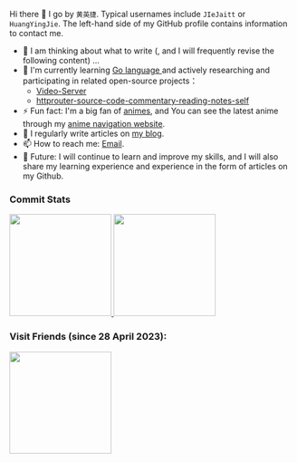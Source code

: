 Hi there 👋 I go by `黄英捷`. Typical usernames include `JIeJaitt` or `HuangYingJie`. The left-hand side of my GitHub profile contains information to contact me.

- 🌱 I am thinking about what to write (, and I will frequently revise the following content) ...
- 🔭 I'm currently learning [Go language ](https://go.dev/) and actively researching and participating in related open-source projects：
  - [Video-Server](https://github.com/JIeJaitt/video-server)
  - [httprouter-source-code-commentary-reading-notes-self](https://github.com/JIeJaitt/httprouter-source-code-commentary-reading-notes-self)
- ⚡ Fun fact: I'm a big fan of [animes](https://jiejaitt.gitee.io/), and You can see the latest anime through my [anime navigation website](https://jiejaitt.gitee.io/).
- 📝 I regularly write articles on [my blog](https://github.com/jiejaitt).
- 📫 How to reach me: [Email](mailto:498938874@qq.com).
- 💬 Future: I will continue to learn and improve my skills, and I will also share my learning experience and experience in the form of articles on my Github.

### Commit Stats

<a href="https://github.com/anuraghazra/github-readme-stats">
    <img height=180 src="https://github-readme-stats.vercel.app/api?username=JIeJaitt&count_private=true&show_icons=true&theme=radical&show_owner=true" alt="">
</a>
<a href="https://github.com/anuraghazra/github-readme-stats">
    <img height=180 src="https://github-readme-stats.vercel.app/api/top-langs/?username=JIeJaitt&layout=compact&theme=dark&langs_count=10"  alt=""/>
</a>
<br/>

### Visit Friends (since 28 April 2023):
<a href="https://github.com/anuraghazra/github-readme-stats">
    <img height=180 src="https://count.getloli.com/get/@JIeJaitt?theme=rule34"  alt=""/>
</a>
